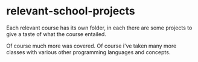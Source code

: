 # relevant-school-projects

Each relevant course has its own folder, in each there are some projects to give a taste of what the course entailed. 

Of course much more was covered. Of course i've taken many more classes with various other programming languages and concepts.
